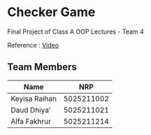 # Checker Game

Final Project of Class A OOP Lectures - Team 4

Reference : [Video](https://youtu.be/6S6km5duBrM)

## Team Members

| Name          | NRP        |
| ------------- | ---------- |
| Keyisa Raihan | 5025211002 |
| Daud Dhiya'   | 5025211021 |
| Alfa Fakhrur  | 5025211214 |
